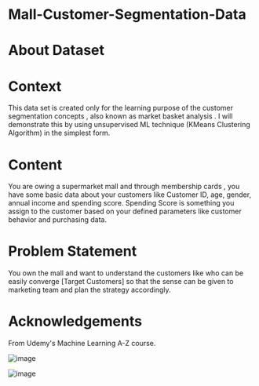# Mall-Customer-Segmentation-Data

# About Dataset
# Context
This data set is created only for the learning purpose of the customer segmentation concepts , also known as market basket analysis . I will demonstrate this by using unsupervised ML technique (KMeans Clustering Algorithm) in the simplest form.

# Content
You are owing a supermarket mall and through membership cards , you have some basic data about your customers like Customer ID, age, gender, annual income and spending score.
Spending Score is something you assign to the customer based on your defined parameters like customer behavior and purchasing data.

# Problem Statement
You own the mall and want to understand the customers like who can be easily converge [Target Customers] so that the sense can be given to marketing team and plan the strategy accordingly.

# Acknowledgements
From Udemy's Machine Learning A-Z course.

![image](https://github.com/user-attachments/assets/ff3442c1-e98b-4b6a-b772-88aeadb4e348)

![image](https://github.com/user-attachments/assets/9934ea44-6830-4a35-9c18-fb634ac6ed0b)
